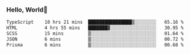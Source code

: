 
### Hello, World🐤

<!--START_SECTION:waka-->

```txt
TypeScript    10 hrs 21 mins  ████████████████▒░░░░░░░░   65.16 %
HTML          4 hrs 55 mins   ███████▓░░░░░░░░░░░░░░░░░   30.95 %
SCSS          15 mins         ▒░░░░░░░░░░░░░░░░░░░░░░░░   01.64 %
JSON          6 mins          ▒░░░░░░░░░░░░░░░░░░░░░░░░   00.72 %
Prisma        6 mins          ▒░░░░░░░░░░░░░░░░░░░░░░░░   00.68 %
```

<!--END_SECTION:waka-->
